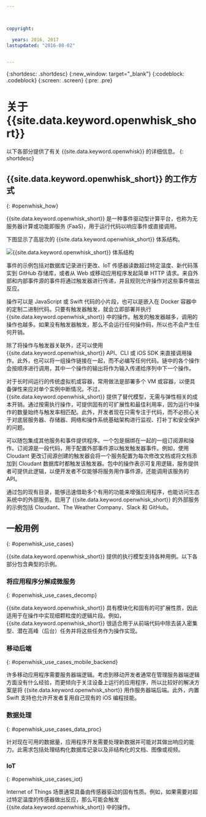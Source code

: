 ```yaml
---

 

copyright:

  years: 2016, 2017
lastupdated: "2016-08-02"
 

---
```


{:shortdesc: .shortdesc}
{:new_window: target="_blank"}
{:codeblock: .codeblock}
{:screen: .screen}
{:pre: .pre}

# 关于 {{site.data.keyword.openwhisk_short}}

以下各部分提供了有关 {{site.data.keyword.openwhisk}} 的详细信息。
{: shortdesc}

## {{site.data.keyword.openwhisk_short}} 的工作方式
{: #openwhisk_how}

{{site.data.keyword.openwhisk_short}} 是一种事件驱动型计算平台，也称为无服务器计算或功能即服务 (FaaS)，用于运行代码以响应事件或直接调用。

下图显示了高层次的 {{site.data.keyword.openwhisk_short}} 体系结构。

![{{site.data.keyword.openwhisk_short}} 体系结构](OpenWhisk.png)

事件的示例包括对数据库记录进行更改、IoT 传感器读数超过特定温度、新代码落实到 GitHub 存储库，或者从 Web 或移动应用程序发起简单 HTTP 请求。来自外部和内部事件源的事件将通过触发器进行传递，并且规则允许操作对这些事件做出反应。

操作可以是 JavaScript 或 Swift 代码的小片段，也可以是嵌入在 Docker 容器中的定制二进制代码。只要有触发器触发，就会立即部署并执行 {{site.data.keyword.openwhisk_short}} 中的操作。触发的触发器越多，调用的操作也越多。如果没有触发器触发，那么不会运行任何操作码，所以也不会产生任何开销。

除了将操作与触发器关联外，还可以使用 {{site.data.keyword.openwhisk_short}} API、CLI 或 iOS SDK 来直接调用操作。此外，也可以将一组操作链接在一起，而不必编写任何代码。链中的各个操作会按顺序进行调用，其中一个操作的输出将作为输入传递给序列中下一个操作。

对于长时间运行的传统虚拟机或容器，常用做法是部署多个 VM 或容器，以便具备弹性来应对单个实例中断情况。不过，{{site.data.keyword.openwhisk_short}} 提供了替代模型，无需与弹性相关的成本开销。通过按需执行操作，可提供固有的可扩展性和最佳利用率，因为运行中操作的数量始终与触发率相匹配。此外，开发者现在只需专注于代码，而不必担心关于对底层服务器、存储器、网络和操作系统基础架构进行监视、打补丁和安全保护的问题。

可以随包集成其他服务和事件提供程序。一个包是捆绑在一起的一组订阅源和操作。订阅源是一段代码，用于配置外部事件源以触发触发器事件。例如，使用 Cloudant 更改订阅源创建的触发器会将一个服务配置为每次修改文档或将文档添加到 Cloudant 数据库时都触发该触发器。包中的操作表示可复用逻辑，服务提供者可提供此逻辑，以便开发者不仅能够将服务用作事件源，还能调用该服务的 API。

通过包的现有目录，能够迅速借助多个有用的功能来增强应用程序，也能访问生态系统中的外部服务。启用了 {{site.data.keyword.openwhisk_short}} 的外部服务的示例包括 Cloudant、The Weather Company、Slack 和 GitHub。


## 一般用例
{: #openwhisk_use_cases}

{{site.data.keyword.openwhisk_short}} 提供的执行模型支持各种用例。以下各部分包含典型的示例。

### 将应用程序分解成微服务
{: #openwhisk_use_cases_decomp}

{{site.data.keyword.openwhisk_short}} 具有模块化和固有的可扩展性质，因此适用于在操作中实现细颗粒度的逻辑片段。例如，{{site.data.keyword.openwhisk_short}} 很适合用于从前端代码中除去装入密集型、潜在高峰（后台）任务并将这些任务作为操作实现。

### 移动后端
{: #openwhisk_use_cases_mobile_backend}

许多移动应用程序需要服务器端逻辑。考虑到移动开发者通常在管理服务器端逻辑方面没有什么经验，而更倾向于关注设备上运行的应用程序，所以比较好的解决方案是将 {{site.data.keyword.openwhisk_short}} 用作服务器端后端。此外，内置 Swift 支持也允许开发者复用自己现有的 iOS 编程技能。

### 数据处理
{: #openwhisk_use_cases_data_proc}

针对现在可用的数据量，应用程序开发需要处理新数据并可能对其做出响应的能力。此需求包括处理结构化数据库记录以及非结构化的文档、图像或视频。

### IoT
{: #openwhisk_use_cases_iot}

Internet of Things 场景通常具备由传感器驱动的固有性质。例如，如果需要对超过特定温度的传感器做出反应，那么可能会触发 {{site.data.keyword.openwhisk_short}} 中的操作。
